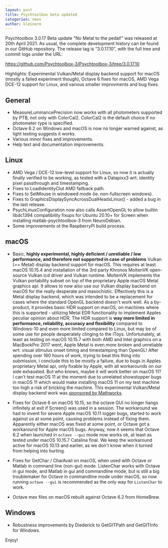 ```yaml
---
layout: post
title: Psychtoolbox beta updated
categories: news
author: kleinerm
---
```


Psychtoolbox 3.0.17 Beta update "No Metal to the pedal!" was released at 20th April 2021.
As usual, the complete development history can be found in our GitHub repository.
The release tag is “3.0.17.10”, with the full tree and commit logs under the URL:

<https://github.com/Psychtoolbox-3/Psychtoolbox-3/tree/3.0.17.10>


Highlights: Experimental Vulkan/Metal display backend support for macOS (mostly a failed experiment though), Octave 6 fixes for macOS, AMD Vega DCE-12 support for Linux, and various smaller improvments and bug fixes.

## General

- MeasureLuminancePrecision now works with all photometers supported by PTB, not only with ColorCal2. ColorCal2 is the default choice if no photometer type is specified.
- Octave 6.2 on Windows and macOS is now no longer warned against, as light testing suggests it works.
- Various minor fixes and improvements.
- Help text and documentation improvements.

## Linux

- AMD Vega / DCE-12 low-level support for Linux, so now it is actually finally verified to be working, as tested with a Datapixx3 wrt. identity pixel passthrough and timestamping.
- Fixes to LoadIdentityClut AMD fallback path.
- Fixes to SetMouse in windowed mode (ie. non-fullscreen windows).
- Fixes to GraphicsDisplaySyncAcrossDualHeadsLinux() - added a bug in the last release.
- PsychLinuxConfiguration now also calls AssertOpenGL to allow builtin libdc1394 compatibility fixups for Ubuntu 20.10+ for Screen when installing matlab-psychtoolbox-3 from NeuroDebian.
- Some improvements ot the RaspberryPi build process.

## macOS

- Basic, **highly experimental, highly deficient / unreliable / low performance, and therefore not supported in case of problems** Vulkan (== Metal) display backend support for macOS. This requires at least macOS 10.15.4 and installation of the 3rd party Khronos MoltenVK open-source Vulkan icd driver and Vulkan runtime. MoltenVK implements the Vulkan portability subset on top of the proprietary Apple macOS Metal graphics api. It allows to now also use our Vulkan display backend on macOS for the really desperate and masochistic. Effectively this is a Metal display backend, which was intended to be a replacement for cases where the standard OpenGL backend doesn't work well. As a by-product, it provides basic HDR support on macOS, on machines where this is supported - utilizing Metal EDR functionality to implement Apples peculiar opinion about HDR. The HDR support is **way more limited in performance, reliability, accuracy and flexibility** compared to Windows-10 and even more limited compared to Linux, but may be of some use for people desperately clinging to the iToys. Unfortunately, at least as testing on macOS 10.15.7 with both AMD and Intel graphics on a MacBookPro 2017 went, Apple Metal is even more broken and unreliable wrt. visual stimulus onset timing and timestamping than OpenGL! After spending over 160 hours of work, trying to beat this thing into submission, i conclude this to be mostly a failure, due to bugs in Apples proprietary Metal api, only fixable by Apple, with all workarounds on our side exhausted. But who knows, maybe it will work better on macOS 11? I can't test macOS 11 at the moment due to unrelated showstopper bugs in macOS 11 which would make installing macOS 11 on my test machine too high a risk of bricking the machine. This experimental Vulkan/Metal display backend work was [sponsored by Mathworks](https://www.mathworks.com/solutions/neuroscience.html).

- Fixes for Octave 6 on macOS 10.15, so the octave GUI no longer hangs infinitely at exit if Screen() was used in a session. The workaround we had to invent for severe Apple macOS 10.11 logger bugs, started to work against us at some point, causing problems instead of fixing them. Apparently either macOS was fixed at some point, or Octave got a workaround for Apple macOS bugs.  Anyway, now it seems that Octave 6.2 when launched in ``octave --gui`` mode now works ok, at least as tested under macOS 10.15.7 Catalina final. We keep the workaround active for macOS 10.13 and earlier, as we don't know when it turned from helping into hurting.

- Fixes for GetChar / CharAvail on macOS, when used with Octave or Matlab in command line (non-gui) mode. ListenChar works with Octave in gui mode, and Matlab in gui and commandline mode, but is still a big troublemaker for Octave in commandline mode under macOS, so now running ``octave --gui`` is recommended as the only way for ``ListenChar`` to work.
- Octave mex files on macOS rebuilt against Octave 6.2 from HomeBrew.

## Windows

- Robustness improvements by Diederick to GetGITPath and GetGITInfo for Windows.

Enjoy!
